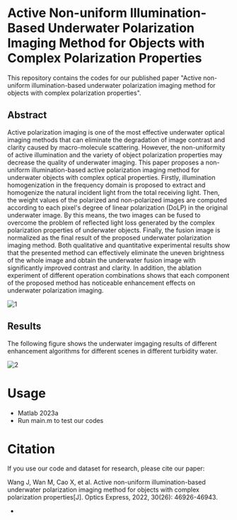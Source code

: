 # Active Non-uniform Illumination-Based Underwater Polarization Imaging Method for Objects with Complex Polarization Properties
This repository contains the codes for our published paper "Active non-uniform illumination-based underwater polarization imaging method for objects with complex polarization properties".

## Abstract
Active polarization imaging is one of the most effective underwater optical imaging methods that can eliminate the degradation of image contrast and clarity caused by macro-molecule scattering. However, the non-uniformity of active illumination and the variety of object polarization properties may decrease the quality of underwater imaging. This paper proposes a non-uniform illumination-based active polarization imaging method for underwater objects with complex optical properties. Firstly, illumination homogenization in the frequency domain is proposed to extract and homogenize the natural incident light from the total receiving light. Then, the weight values of the polarized and non-polarized images are computed according to each pixel's degree of linear polarization (DoLP) in the original underwater image. By this means, the two images can be fused to overcome the problem of reflected light loss generated by the complex polarization properties of underwater objects. Finally, the fusion image is normalized as the final result of the proposed underwater polarization imaging method. Both qualitative and quantitative experimental results show that the presented method can effectively eliminate the uneven brightness of the whole image and obtain the underwater fusion image with significantly improved contrast and clarity. In addition, the ablation experiment of different operation combinations shows that each component of the proposed method has noticeable enhancement effects on underwater polarization imaging.

![1](https://github.com/user-attachments/assets/7ad7c7c8-12fe-4284-910e-d2c2b6998eb5)

## Results
The following figure shows the underwater imgaging results of different enhancement algorithms for different scenes in different turbidity water.

![2](https://github.com/user-attachments/assets/c86e269e-c1ed-408a-a1d7-f4516587741c)

# Usage
- Matlab 2023a
- Run main.m to test our codes

# Citation
If you use our code and dataset for research, please cite our paper:

Wang J, Wan M, Cao X, et al. Active non-uniform illumination-based underwater polarization imaging method for objects with complex polarization properties[J]. Optics Express, 2022, 30(26): 46926-46943.

- 
